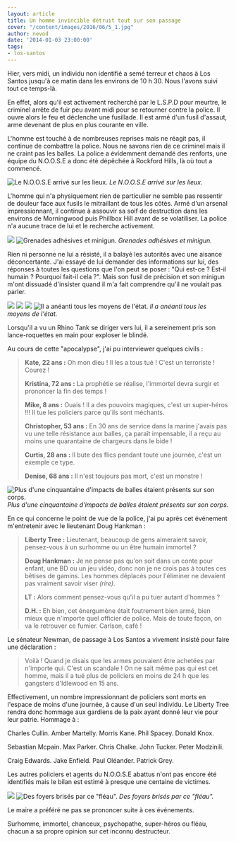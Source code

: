 ```yaml
---
layout: article
title: Un homme invincible détruit tout sur son passage
cover: "/content/images/2016/06/5_1.jpg"
author: nevod
date: '2014-01-03 23:00:00'
tags:
- los-santos
---
```


Hier, vers midi, un individu non identifié a semé terreur et chaos à Los Santos jusqu'à ce matin dans les environs de 10 h 30. Nous l'avons suivi tout ce temps-là.

En effet, alors qu'il est activement recherché par le L.S.P.D pour meurtre, le criminel arrête de fuir peu avant midi pour se retourner contre la police. Il ouvre alors le feu et déclenche une fusillade. Il est armé d'un fusil d'assaut, arme devenant de plus en plus courante en ville.

L'homme est touché à de nombreuses reprises mais ne réagit pas, il continue de combattre la police. Nous ne savons rien de ce criminel mais il ne craint pas les balles. La police a évidemment demandé des renforts, une équipe du N.O.O.S.E a donc été dépêchée à Rockford Hills, là où tout a commencé.

![Le N.O.O.S.E arrivé sur les lieux.](/content/images/2016/06/5_3.jpg)
_Le N.O.O.S.E arrivé sur les lieux._

L'homme qui n'a physiquement rien de particulier ne semble pas ressentir de douleur face aux fusils le mitraillant de tous les côtés. Armé d'un arsenal impressionnant, il continue à assouvir sa soif de destruction dans les environs de Morningwood puis Phillbox Hill avant de se volatiliser. La police n'a aucune trace de lui et le recherche activement.

![](/content/images/2016/06/5_5.jpg)
![Grenades adhésives et minigun.](/content/images/2016/06/5_11.jpg)
_Grenades adhésives et minigun._

Rien ni personne ne lui a résisté, il a balayé les autorités avec une aisance déconcertante. J'ai essayé de lui demander des informations sur lui, des réponses à toutes les questions que l'on peut se poser : "Qui est-ce ? Est-il humain ? Pourquoi fait-il cela ?". Mais son fusil de précision et son minigun m'ont dissuadé d'insister quand il m'a fait comprendre qu'il ne voulait pas parler.

![](/content/images/2016/06/5_4.jpg)
![](/content/images/2016/06/5_8.jpg)
![](/content/images/2016/06/5_7.jpg)
![Il a anéanti tous les moyens de l'état.](/content/images/2016/06/5_6.jpg)
_Il a anéanti tous les moyens de l'état._

Lorsqu'il a vu un Rhino Tank se diriger vers lui, il a sereinement pris son lance-roquettes en main pour exploser le blindé.

Au cours de cette "apocalypse", j'ai pu interviewer quelques civils :

> **Kate, 22 ans :** Oh mon dieu ! Il les a tous tué ! C'est un terroriste ! Courez !
> 
> **Kristina, 72 ans :** La prophétie se réalise, l'immortel devra surgir et prononcer la fin des temps !
> 
> **Mike, 8 ans :** Ouais ! Il a des pouvoirs magiques, c'est un super-héros !!! Il tue les policiers parce qu'ils sont méchants.
> 
> **Christopher, 53 ans :** En 30 ans de service dans la marine j'avais pas vu une telle résistance aux balles, ça paraît impensable, il a reçu au moins une quarantaine de chargeurs dans le bide !
> 
> **Curtis, 28 ans :** Il bute des flics pendant toute une journée, c'est un exemple ce type.
> 
> **Denise, 68 ans :** Il n'est toujours pas mort, c'est un monstre !

![Plus d'une cinquantaine d'impacts de balles étaient présents sur son corps.](/content/images/2016/06/5_12.jpg)
_Plus d'une cinquantaine d'impacts de balles étaient présents sur son corps._

En ce qui concerne le point de vue de la police, j'ai pu après cet événement m'entretenir avec le lieutenant Doug Hankman :

> **Liberty Tree :** Lieutenant, beaucoup de gens aimeraient savoir, pensez-vous à un surhomme ou un être humain immortel ?
> 
> **Doug Hankman :** Je ne pense pas qu'on soit dans un conte pour enfant, une BD ou un jeu vidéo, donc non je ne crois pas à toutes ces bêtises de gamins. Les hommes déplacés pour l'éliminer ne devaient pas vraiment savoir viser _(rire)._
> 
> **LT :** Alors comment pensez-vous qu'il a pu tuer autant d'hommes ?
> 
> **D.H. :** Eh bien, cet énergumène était foutrement bien armé, bien mieux que n'importe quel officier de police. Mais de toute façon, on va le retrouver ce fumier. Carlson, café !

Le sénateur Newman, de passage à Los Santos a vivement insisté pour faire une déclaration :

> Voilà ! Quand je disais que les armes pouvaient être achetées par n'importe qui. C'est un scandale ! On ne sait même pas qui est cet homme, mais il a tué plus de policiers en moins de 24 h que les gangsters d'Idlewood en 15 ans.

Effectivement, un nombre impressionnant de policiers sont morts en l'espace de moins d'une journée, à cause d'un seul individu. Le Liberty Tree rendra donc hommage aux gardiens de la paix ayant donné leur vie pour leur patrie. Hommage à :

Charles Cullin. Amber Martelly. Morris Kane. Phil Spacey. Donald Knox.

Sebastian Mcpain. Max Parker. Chris Chalke. John Tucker. Peter Modzinili.

Craig Edwards. Jake Enfield. Paul Oléander. Patrick Grey.

Les autres policiers et agents du N.O.O.S.E abattus n'ont pas encore été identifiés mais le bilan est estimé à presque une centaine de victimes.

![](/content/images/2016/06/5.jpg)
![Des foyers brisés par ce "fléau".](/content/images/2016/06/5_9.jpg)
_Des foyers brisés par ce "fléau"._

Le maire a préféré ne pas se prononcer suite à ces événements.

Surhomme, immortel, chanceux, psychopathe, super-héros ou fléau, chacun a sa propre opinion sur cet inconnu destructeur.
